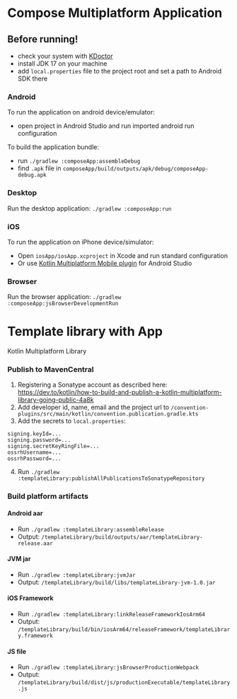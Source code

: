 # Compose Multiplatform Application

## Before running!
 - check your system with [KDoctor](https://github.com/Kotlin/kdoctor)
 - install JDK 17 on your machine
 - add `local.properties` file to the project root and set a path to Android SDK there

### Android
To run the application on android device/emulator:  
 - open project in Android Studio and run imported android run configuration

To build the application bundle:
 - run `./gradlew :composeApp:assembleDebug`
 - find `.apk` file in `composeApp/build/outputs/apk/debug/composeApp-debug.apk`

### Desktop
Run the desktop application: `./gradlew :composeApp:run`

### iOS
To run the application on iPhone device/simulator:
 - Open `iosApp/iosApp.xcproject` in Xcode and run standard configuration
 - Or use [Kotlin Multiplatform Mobile plugin](https://plugins.jetbrains.com/plugin/14936-kotlin-multiplatform-mobile) for Android Studio

### Browser
Run the browser application: `./gradlew :composeApp:jsBrowserDevelopmentRun`

# Template library with App

Kotlin Multiplatform Library

### Publish to MavenCentral

1) Registering a Sonatype account as described here:
   https://dev.to/kotlin/how-to-build-and-publish-a-kotlin-multiplatform-library-going-public-4a8k
2) Add developer id, name, email and the project url to
   `/convention-plugins/src/main/kotlin/convention.publication.gradle.kts`
3) Add the secrets to `local.properties`:

```
signing.keyId=...
signing.password=...
signing.secretKeyRingFile=...
ossrhUsername=...
ossrhPassword=...
```

4) Run `./gradlew :templateLibrary:publishAllPublicationsToSonatypeRepository`

### Build platform artifacts

#### Android aar

- Run `./gradlew :templateLibrary:assembleRelease`
- Output: `/templateLibrary/build/outputs/aar/templateLibrary-release.aar`

#### JVM jar

- Run `./gradlew :templateLibrary:jvmJar`
- Output: `/templateLibrary/build/libs/templateLibrary-jvm-1.0.jar`

#### iOS Framework

- Run `./gradlew :templateLibrary:linkReleaseFrameworkIosArm64`
- Output: `/templateLibrary/build/bin/iosArm64/releaseFramework/templateLibrary.framework`

#### JS file

- Run `./gradlew :templateLibrary:jsBrowserProductionWebpack`
- Output: `/templateLibrary/build/dist/js/productionExecutable/templateLibrary.js`
